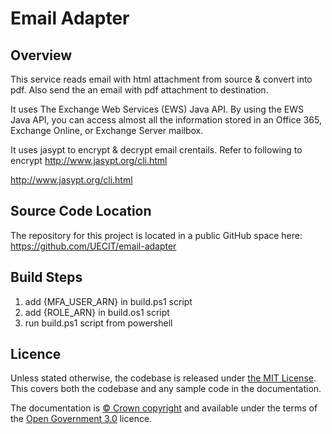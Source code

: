 # Email Adapter
## Overview
This service reads email with html attachment from source & convert into pdf.
Also send the an email with pdf attachment to destination.

It uses The Exchange Web Services (EWS) Java API.
By using the EWS Java API, you can access almost all the information stored in an Office 365, Exchange Online, or Exchange Server mailbox.

It uses jasypt to encrypt & decrypt email crentails.
Refer to following to encrypt http://www.jasypt.org/cli.html

http://www.jasypt.org/cli.html 
## Source Code Location
The repository for this project is located in a public GitHub space here: https://github.com/UECIT/email-adapter

## Build Steps
1. add {MFA_USER_ARN} in build.ps1 script
2. add {ROLE_ARN} in build.os1 script
3. run build.ps1 script from powershell

## Licence

Unless stated otherwise, the codebase is released under [the MIT License][mit].
This covers both the codebase and any sample code in the documentation.

The documentation is [© Crown copyright][copyright] and available under the terms
of the [Open Government 3.0][ogl] licence.

[rvm]: https://www.ruby-lang.org/en/documentation/installation/#managers
[bundler]: http://bundler.io/
[mit]: LICENCE
[copyright]: http://www.nationalarchives.gov.uk/information-management/re-using-public-sector-information/uk-government-licensing-framework/crown-copyright/
[ogl]: http://www.nationalarchives.gov.uk/doc/open-government-licence/version/3/

